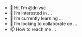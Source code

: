 - 👋 Hi, I’m @dr-vsc
- 👀 I’m interested in ...
- 🌱 I’m currently learning ...
- 💞️ I’m looking to collaborate on ...
- 📫 How to reach me ...

<!---
dr-vsc/dr-vsc is a ✨ special ✨ repository because its `README.md` (this file) appears on your GitHub profile.
You can click the Preview link to take a look at your changes.
--->
